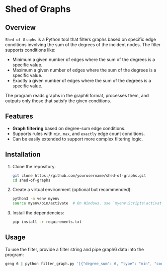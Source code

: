 # Shed of Graphs

## Overview
`Shed of Graphs` is a Python tool that filters graphs based on specific edge conditions involving the sum of the degrees of the incident nodes. The filter supports conditions like:
- Minimum a given number of edges where the sum of the degrees is a specific value.
- Maximum a given number of edges where the sum of the degrees is a specific value.
- Exactly a given number of edges where the sum of the degrees is a specific value.

The program reads graphs in the graph6 format, processes them, and outputs only those that satisfy the given conditions.

## Features
- **Graph filtering** based on degree-sum edge conditions.
- Supports rules with `min`, `max`, and `exactly` edge count conditions.
- Can be easily extended to support more complex filtering logic.

## Installation

1. Clone the repository:
    ```bash
    git clone https://github.com/yourusername/shed-of-graphs.git
    cd shed-of-graphs
    ```

2. Create a virtual environment (optional but recommended):
    ```bash
    python3 -m venv myenv
    source myenv/bin/activate  # On Windows, use `myenv\Scripts\activate`
    ```

3. Install the dependencies:
    ```bash
    pip install -r requirements.txt
    ```

## Usage

To use the filter, provide a filter string and pipe graph6 data into the program:

```bash
geng 6 | python filter_graph.py '[{"degree_sum": 6, "type": "min", "count": 3}]'
